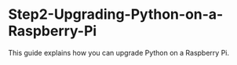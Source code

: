 # Step2-Upgrading-Python-on-a-Raspberry-Pi
This guide explains how you can upgrade Python on a Raspberry Pi.
